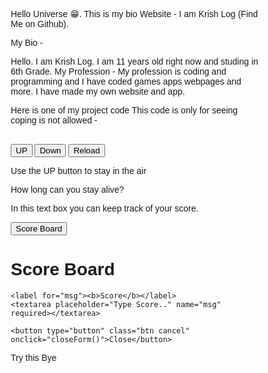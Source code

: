 Hello Universe 😁. 
This is my bio Website - 
I am Krish Log (Find Me on Github).

My Bio - 

Hello. I am Krish Log. I am 11 years old right now and studing in 6th Grade. 
My Profession - My profession is coding and programming and I have coded games apps webpages and more. I have made my own website and app. 

Here is one of my project code This code is only for seeing coping is not allowed - 

<!DOCTYPE html>
<html>
<head>
<style>
canvas {
    border-radius:1px solid #d3d3d3;
    background-color: black;
}
</style>
<style>
background-color: blue;
</style>
</head>
<body onload="startGame()">
<script>

var myGamePiece;
var myObstacles = [];
var myScore;

function startGame() {
    myGamePiece = new component(30, 30, "red", 10, 120);
    myGamePiece.gravity = 0.05;
    myScore = new component("30px", "Consolas", "Red", 280, 40, "text");
    myGameArea.start();
}

var myGameArea = {
    canvas : document.createElement("canvas"),
    start : function() {
        this.canvas.width = 1000;
        this.canvas.height = 600;
        this.context = this.canvas.getContext("2d");
        document.body.insertBefore(this.canvas, document.body.childNodes[0]);
        this.frameNo = 0;
        this.interval = setInterval(updateGameArea, 20);
        },
    clear : function() {
        this.context.clearRect(0, 0, this.canvas.width, this.canvas.height);
    }
}

function component(width, height, color, x, y, type) {
    this.type = type;
    this.score = 0;
    this.width = width;
    this.height = height;
    this.speedX = 0;
    this.speedY = 0;    
    this.x = x;
    this.y = y;
    this.gravity = 0;
    this.gravitySpeed = 0;
    this.update = function() {
        ctx = myGameArea.context;
        if (this.type == "text") {
            ctx.font = this.width + " " + this.height;
            ctx.fillStyle = color;
            ctx.fillText(this.text, this.x, this.y);
        } else {
            ctx.fillStyle = color;
            ctx.fillRect(this.x, this.y, this.width, this.height);
        }
    }
    this.newPos = function() {
        this.gravitySpeed += this.gravity;
        this.x += this.speedX;
        this.y += this.speedY + this.gravitySpeed;
        this.hitBottom();
    }
    this.hitBottom = function() {
        var rockbottom = myGameArea.canvas.height - this.height;
        if (this.y > rockbottom) {
            this.y = rockbottom;
            this.gravitySpeed = 0;
        }
    }
    this.crashWith = function(otherobj) {
        var myleft = this.x;
        var myright = this.x + (this.width);
        var mytop = this.y;
        var mybottom = this.y + (this.height);
        var otherleft = otherobj.x;
        var otherright = otherobj.x + (otherobj.width);
        var othertop = otherobj.y;
        var otherbottom = otherobj.y + (otherobj.height);
        var crash = true;
        if ((mybottom < othertop) || (mytop > otherbottom) || (myright < otherleft) || (myleft > otherright)) {
            crash = false;
        }
        return crash;
    }
}

function updateGameArea() {
    var x, height, gap, minHeight, maxHeight, minGap, maxGap;
    for (i = 0; i < myObstacles.length; i += 1) {
        if (myGamePiece.crashWith(myObstacles[i])) {
            return;
        } 
    }
    myGameArea.clear();
    myGameArea.frameNo += 1;
    if (myGameArea.frameNo == 1 || everyinterval(150)) {
        x = myGameArea.canvas.width;
        minHeight = 20;
        maxHeight = 200;
        height = Math.floor(Math.random()*(maxHeight-minHeight+1)+minHeight);
        minGap = 50;
        maxGap = 200;
        gap = Math.floor(Math.random()*(maxGap-minGap+1)+minGap);
        myObstacles.push(new component(10, height, "green", x, 0));
        myObstacles.push(new component(10, x - height - gap, "green,", x, height + gap));
    }
    for (i = 0; i < myObstacles.length; i += 1) {
        myObstacles[i].x += -1;
        myObstacles[i].update();
    }
    myScore.text="SCORE: " + myGameArea.frameNo;
    myScore.update();
    myGamePiece.newPos();
    myGamePiece.update();
}

function everyinterval(n) {
    if ((myGameArea.frameNo / n) % 1 == 0) {return true;}
    return false;
}

function accelerate(n) {
    myGamePiece.gravity = n;
}
function decelerate(n) {
    myGamePiece.gravity = 0.05;
}
function decelerate(n) {
    myGamePiece.gravity = 0.05;
}

</script>
<br>
<button onmousedown="accelerate(-0.2)" onmouseup="accelerate(0.05)">UP</button>
<button onmousedown="decelerate(-0.2)" onmouseup="decelerate(0.05) ">Down</button>
<button onmousedown=location.reload();>Reload</button>
<p>Use the UP button to stay in the air</p>
<p>How long can you stay alive?</p>
<style>
body {font-family: Arial, Helvetica, sans-serif;}
* {box-sizing: border-box;}

/* Button used to open the chat form - fixed at the bottom of the page */
.open-button {
  background-color: #555;
  color: white;
  padding: 16px 20px;
  border: none;
  cursor: pointer;
  opacity: 0.8;
  position: fixed;
  bottom: 23px;
  right: 28px;
  width: 280px;
}

/* The popup chat - hidden by default */
.chat-popup {
  display: none;
  position: fixed;
  bottom: 0;
  right: 15px;
  border: 3px solid #f1f1f1;
  z-index: 9;
}

/* Add styles to the form container */
.form-container {
  max-width: 300px;
  padding: 10px;
  background-color: white;
}

/* Full-width textarea */
.form-container textarea {
  width: 100%;
  padding: 15px;
  margin: 5px 0 22px 0;
  border: none;
  background: #f1f1f1;
  resize: none;
  min-height: 200px;
}

/* When the textarea gets focus, do something */
.form-container textarea:focus {
  background-color: #ddd;
  outline: none;
}

/* Set a style for the submit/send button */
.form-container .btn {
  background-color: #4CAF50;
  color: white;
  padding: 16px 20px;
  border: none;
  cursor: pointer;
  width: 100%;
  margin-bottom:10px;
  opacity: 0.8;
}

/* Add a red background color to the cancel button */
.form-container .cancel {
  background-color: red;
}

/* Add some hover effects to buttons */
.form-container .btn:hover, .open-button:hover {
  opacity: 1;
}
</style>
</head>
<body>

<p>In this text box you can keep track of your score.</p>
<button class="open-button" onclick="openForm()">Score Board</button>

<div class="chat-popup" id="myForm">
  <form action="/action_page.php" class="form-container">
    <h1>Score Board</h1>

    <label for="msg"><b>Score</b></label>
    <textarea placeholder="Type Score.." name="msg" required></textarea>

    <button type="button" class="btn cancel" onclick="closeForm()">Close</button>
  </form>
</div>

<script>
function openForm() {
  document.getElementById("myForm").style.display = "block";
}

function closeForm() {
  document.getElementById("myForm").style.display = "none";
}
</script>


</body>
</html>

Try this 
	Bye
